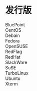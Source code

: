 # 发行版

BluePoint  
CentOS  
Debain  
Fedora  
OpenSUSE  
RedFlag  
RedHat  
SlackWare  
SuSE  
TurboLinux  
Ubuntu  
Xterm  
